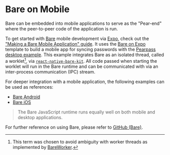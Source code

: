 # Bare on Mobile

Bare can be embedded into mobile applications to serve as the "Pear-end" where the peer-to-peer code of the application is run.

To get started with [Bare](../reference/bare/overview.md) mobile development via [Expo](https://expo.dev/), check out the ["Making a Bare Mobile Application" guide](../guide/making-a-bare-mobile-app.md). It uses the [Bare on Expo](https://github.com/holepunchto/bare-expo) template to build a mobile app for syncing passwords with the [Pearpass desktop example](https://github.com/holepunchto/pearpass-example). This example integrates Bare as an isolated thread, called a worklet[^1], via [`react-native-bare-kit`](https://github.com/holepunchto/react-native-bare-kit). All code passed when starting the worklet will run in the Bare runtime and can be communicated with via an inter-process communication (IPC) stream.

[^1]: This term was chosen to avoid ambiguity with worker threads as implemented by [BareWorker](https://github.com/holepunchto/bare-worker).

For deeper integration with a mobile application, the following examples can be used as references:

- [Bare Android](https://github.com/holepunchto/bare-android)
- [Bare iOS](https://github.com/holepunchto/bare-ios)

> The Bare JavaScript runtime runs equally well on both mobile and desktop applications.

For further reference on using Bare, please refer to [GitHub (Bare)](https://github.com/holepunchto/bare).
